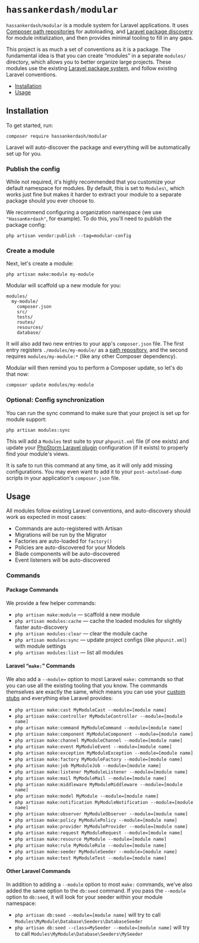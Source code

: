# `hassankerdash/modular`

`hassankerdash/modular` is a module system for Laravel applications. It uses
[Composer path repositories](https://getcomposer.org/doc/05-repositories.md#path) for autoloading, 
and [Laravel package discovery](https://laravel.com/docs/7.x/packages#package-discovery) for module
initialization, and then provides minimal tooling to fill in any gaps.

This project is as much a set of conventions as it is a package. The fundamental idea
is that you can create “modules” in a separate `modules/` directory, which allows you to
better organize large projects. These modules use the existing 
[Laravel package system](https://laravel.com/docs/7.x/packages), and follow existing Laravel
conventions.

- [Installation](#installation)
- [Usage](#usage)

## Installation

To get started, run:

```shell script
composer require hassankerdash/modular
``` 

Laravel will auto-discover the package and everything will be automatically set up for you.

### Publish the config

While not required, it's highly recommended that you customize your default namespace
for modules. By default, this is set to `Modules\`, which works just fine but makes it
harder to extract your module to a separate package should you ever choose to.

We recommend configuring a organization namespace (we use `"HassanKerdash"`, for example).
To do this, you'll need to publish the package config:

```shell script
php artisan vendor:publish --tag=modular-config
```

### Create a module

Next, let's create a module:

```shell script
php artisan make:module my-module 
```

Modular will scaffold up a new module for you:

```
modules/
  my-module/
    composer.json
    src/
    tests/
    routes/
    resources/
    database/
```

It will also add two new entries to your app's `composer.json` file. The first entry registers
`./modules/my-module/` as a [path repository](https://getcomposer.org/doc/05-repositories.md#path),
and the second requires `modules/my-module:*` (like any other Composer dependency).

Modular will then remind you to perform a Composer update, so let's do that now:

```shell script
composer update modules/my-module
```

### Optional: Config synchronization

You can run the sync command to make sure that your project is set up
for module support:

```shell script
php artisan modules:sync
```

This will add a `Modules` test suite to your `phpunit.xml` file (if one exists)
and update your [PhpStorm Laravel plugin](https://plugins.jetbrains.com/plugin/7532-laravel)
configuration (if it exists) to properly find your module's views.

It is safe to run this command at any time, as it will only add missing configurations.
You may even want to add it to your `post-autoload-dump` scripts in your application's
`composer.json` file.

## Usage

All modules follow existing Laravel conventions, and auto-discovery 
should work as expected in most cases:

- Commands are auto-registered with Artisan
- Migrations will be run by the Migrator
- Factories are auto-loaded for `factory()`
- Policies are auto-discovered for your Models
- Blade components will be auto-discovered
- Event listeners will be auto-discovered

### Commands

#### Package Commands

We provide a few helper commands:

- `php artisan make:module`  — scaffold a new module
- `php artisan modules:cache` — cache the loaded modules for slightly faster auto-discovery
- `php artisan modules:clear` — clear the module cache
- `php artisan modules:sync`  — update project configs (like `phpunit.xml`) with module settings
- `php artisan modules:list`  — list all modules

#### Laravel “`make:`” Commands

We also add a `--module=` option to most Laravel `make:` commands so that you can
use all the existing tooling that you know. The commands themselves are exactly the
same, which means you can use your [custom stubs](https://laravel.com/docs/7.x/artisan#stub-customization)
and everything else Laravel provides:

- `php artisan make:cast MyModuleCast --module=[module name]`
- `php artisan make:controller MyModuleController --module=[module name]`
- `php artisan make:command MyModuleCommand --module=[module name]`
- `php artisan make:component MyModuleComponent --module=[module name]`
- `php artisan make:channel MyModuleChannel --module=[module name]`
- `php artisan make:event MyModuleEvent --module=[module name]`
- `php artisan make:exception MyModuleException --module=[module name]`
- `php artisan make:factory MyModuleFactory --module=[module name]`
- `php artisan make:job MyModuleJob --module=[module name]`
- `php artisan make:listener MyModuleListener --module=[module name]`
- `php artisan make:mail MyModuleMail --module=[module name]`
- `php artisan make:middleware MyModuleMiddleware --module=[module name]`
- `php artisan make:model MyModule --module=[module name]`
- `php artisan make:notification MyModuleNotification --module=[module name]`
- `php artisan make:observer MyModuleObserver --module=[module name]`
- `php artisan make:policy MyModulePolicy --module=[module name]`
- `php artisan make:provider MyModuleProvider --module=[module name]`
- `php artisan make:request MyModuleRequest --module=[module name]`
- `php artisan make:resource MyModule --module=[module name]`
- `php artisan make:rule MyModuleRule --module=[module name]`
- `php artisan make:seeder MyModuleSeeder --module=[module name]`
- `php artisan make:test MyModuleTest --module=[module name]`

#### Other Laravel Commands

In addition to adding a `--module` option to most `make:` commands, we’ve also added the same
option to the `db:seed` command. If you pass the `--module` option to `db:seed`, it will look
for your seeder within your module namespace:

- `php artisan db:seed --module=[module name]` will try to call `Modules\MyModule\Database\Seeders\DatabaseSeeder`
- `php artisan db:seed --class=MySeeder --module=[module name]` will try to call `Modules\MyModule\Database\Seeders\MySeeder`

